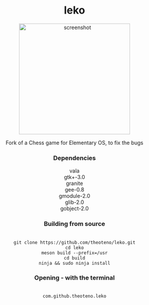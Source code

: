 <div align="center">
  <h1 style="text-align: center; font-size:=40">leko</h1>
</div>

<div align="center">
  <img src="https://user-images.githubusercontent.com/49147230/146438198-1972c156-d595-4989-8b5f-397ae87ca6ec.png" alt="screenshot" width="300"/>
  <p style="text-align: center">Fork of a Chess game for Elementary OS, to fix the bugs</p>
</div>

<div align="center">
  <h3 style="text-align: center">Dependencies</h3>
</div>

<div align="center">
  vala
  <br/>
  gtk+-3.0
  <br/>
  granite
  <br/>
  gee-0.8
  <br/>
  gmodule-2.0
  <br/>
  glib-2.0
  <br/>
  gobject-2.0
  <br/>
</div>


<div align="center">
  <h3 style="text-align: center">Building from source</h3>
</div>

<div align="center">
  <br/>
  <code>git clone https://github.com/theoteno/leko.git</code>
  <br/>
  <code>cd leko</code>
  <br/>
  <code>meson build --prefix=/usr</code>
  <br/>
  <code>cd build</code>
  <br/>
  <code>ninja && sudo ninja install</code>
  <br/>
</div>

<div align="center">
  <h3 style="text-align: center">Opening - with the terminal</h3>
</div>

<div align="center">
<pre>
  <code>
com.github.theoteno.leko
  </code>
</div>
